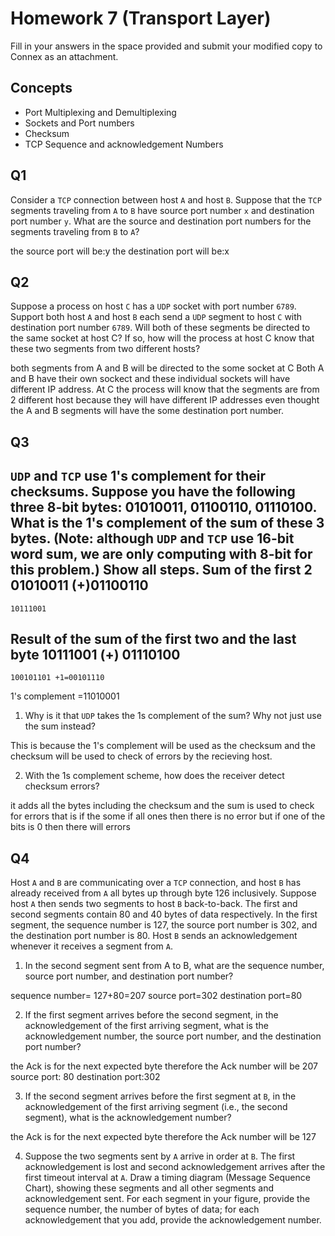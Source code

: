 # Homework 7 (Transport Layer)

Fill in your answers in the space provided and submit your modified copy to Connex as an attachment.


## Concepts
- Port Multiplexing and Demultiplexing
- Sockets and Port numbers
- Checksum
- TCP Sequence and acknowledgement Numbers



## Q1
Consider a `TCP` connection between host `A` and host `B`. Suppose that the `TCP` segments traveling from `A` to `B` have source port number `x` and destination port number `y`. What are the source and destination port numbers for the segments traveling from `B` to `A`?

the source port will be:y
the destination port will be:x







## Q2
Suppose a process on host `C` has a `UDP` socket with port number `6789`. Support both host `A` and host `B` each send a `UDP` segment to host `C` with destination port number `6789`. Will both of these segments be directed to the same socket at host C? If so, how will the process at host C know that these two segments from two different hosts?

both segments from A and B will be directed to the some socket at C
Both A and B have their own sockect and these individual sockets will have different IP address.
At C the process will know that the segments are from 2 different host because they will have different IP addresses even thought the A and B segments will have the some destination port number.








## Q3
`UDP` and `TCP` use 1's complement for their checksums. Suppose you have the following three 8-bit bytes: 01010011, 01100110, 01110100. What is the 1's complement of the sum of these 3 bytes. (Note: although `UDP` and `TCP` use 16-bit word sum, we are only computing with 8-bit for this problem.) Show all steps.
Sum of the first 2
     01010011
  (+)01100110
  ----------
    10111001
Result of the sum of the first two and  the last byte
      10111001
  (+) 01110100
  -----------
    100101101 +1=00101110
1's complement =11010001

1. Why is it that `UDP` takes the 1s complement of the sum? Why not just use the sum instead?

This is because  the 1's complement  will be used as the checksum and the checksum will be used to check of errors by the recieving host.






2. With the 1s complement scheme, how does the receiver detect checksum errors?

it adds all the bytes including the checksum and the sum is used to check for errors that is if the some if all ones then there is no error but if one of the bits is 0 then there will errors






## Q4
Host `A` and `B` are communicating over a `TCP` connection, and host `B` has already received from `A` all bytes up through byte 126 inclusively. Suppose host `A` then sends two segments to host `B` back-to-back. The first and second segments contain 80 and 40 bytes of data respectively. In the first segment, the sequence number is 127, the source port number is 302, and the destination port number is 80. Host `B` sends an acknowledgement whenever it receives a segment from `A`.

1. In the second segment sent from A to B, what are the sequence number, source port number, and destination port number?


sequence number= 127+80=207
source port=302
destination port=80





2. If the first segment arrives before the second segment, in the acknowledgement of the first arriving segment, what is the acknowledgement number, the source port number, and the destination port number?

the Ack is for the next expected byte  therefore the Ack number will be 207
source port: 80
destination port:302






3. If the second segment arrives before the first segment at `B`, in the acknowledgement of the first arriving segment (i.e., the second segment), what is the acknowledgement number?

the Ack is for the next expected byte  therefore the Ack number will be 127









4. Suppose the two segments sent by `A` arrive in order at `B`. The first acknowledgement is lost and second acknowledgement arrives after the first timeout interval at `A`. Draw a timing diagram (Message Sequence Chart), showing these segments and all other segments and acknowledgement sent. For each segment in your figure, provide the sequence number, the number of bytes of data; for each acknowledgement that you add, provide the acknowledgement number.












